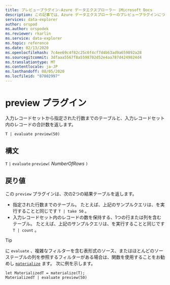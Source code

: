 ```yaml
---
title: プレビュープラグイン-Azure データエクスプローラー |Microsoft Docs
description: この記事では、Azure データエクスプローラーのプレビュープラグインについて説明します。
services: data-explorer
author: orspod
ms.author: orspodek
ms.reviewer: rkarlin
ms.service: data-explorer
ms.topic: reference
ms.date: 02/13/2020
ms.openlocfilehash: 7c4ee69c4f82c25c6f4cf7d4b63ad9a659892a28
ms.sourcegitcommit: 3dfaaa5567f8a5598702d52e4aa787d4249824d4
ms.translationtype: MT
ms.contentlocale: ja-JP
ms.lasthandoff: 08/05/2020
ms.locfileid: "87802997"
---
```

# <a name="preview-plugin"></a>preview プラグイン

入力レコードセットから指定された行数までのテーブルと、入力レコードセット内のレコードの合計数を返します。

```kusto
T | evaluate preview(50)
```

## <a name="syntax"></a>構文

`T` `|` `evaluate` `preview(` *NumberOfRows* `)`

## <a name="returns"></a>戻り値

この `preview` プラグインは、次の2つの結果テーブルを返します。
* 指定された行数までのテーブル。
  たとえば、上記のサンプルクエリは、を実行することと同じです `T | take 50` 。
* 入力レコードセット内のレコードの数を保持する、1つの行または列を含むテーブル。
  たとえば、上記のサンプルクエリは、を実行することと同じです `T | count` 。

> [!TIP]
> に `evaluate` 、複雑なフィルターを含む表形式のソース、またはほとんどのソーステーブルの列を参照するフィルターがある場合は、関数を使用することをお勧めし [`materialize`](materializefunction.md) ます。 次に例を示します。

```kusto
let MaterializedT = materialize(T);
MaterializedT | evaluate preview(50)
```